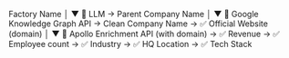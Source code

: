 Factory Name
   │
   ▼
🔹 LLM → Parent Company Name
   │
   ▼
🔹 Google Knowledge Graph API
      → Clean Company Name
      → ✅ Official Website (domain)
   │
   ▼
🔹 Apollo Enrichment API (with domain)
      → ✅ Revenue
      → ✅ Employee count
      → ✅ Industry
      → ✅ HQ Location
      → ✅ Tech Stack